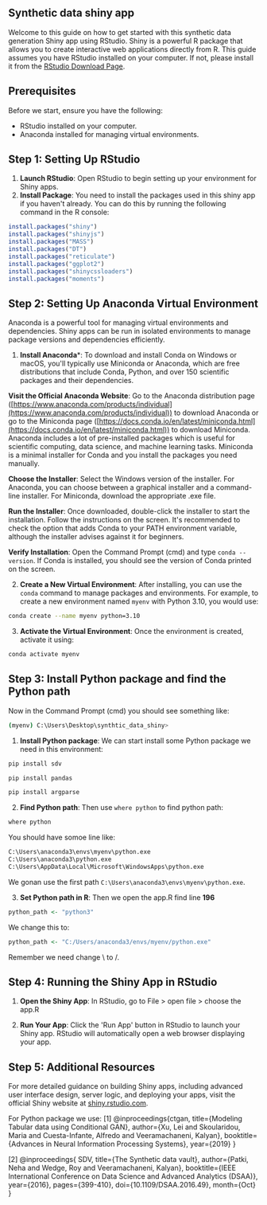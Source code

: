 ## Synthetic data shiny app

Welcome to this guide on how to get started with this synthetic data generation Shiny app using RStudio. Shiny is a powerful R package that allows you to create interactive web applications directly from R. This guide assumes you have RStudio installed on your computer. If not, please install it from the [RStudio Download Page](https://rstudio.com/products/rstudio/download/).

## Prerequisites

Before we start, ensure you have the following:

- RStudio installed on your computer.
- Anaconda installed for managing virtual environments.

## Step 1: Setting Up RStudio

1. **Launch RStudio**: Open RStudio to begin setting up your environment for Shiny apps.
2. **Install Package**: You need to install the packages used in this shiny app if you haven't already. You can do this by running the following command in the R console:

```R
install.packages("shiny")
install.packages("shinyjs")
install.packages("MASS")
install.packages("DT")
install.packages("reticulate")
install.packages("ggplot2")
install.packages("shinycssloaders")
install.packages("moments")
```

## Step 2: Setting Up Anaconda Virtual Environment

Anaconda is a powerful tool for managing virtual environments and dependencies. Shiny apps can be run in isolated environments to manage package versions and dependencies efficiently.

1. **Install Anaconda***: To download and install Conda on Windows or macOS, you'll typically use Miniconda or Anaconda, which are free distributions that include Conda, Python, and over 150 scientific packages and their dependencies.

**Visit the Official Anaconda Website**: Go to the Anaconda distribution page ([https://www.anaconda.com/products/individual](https://www.anaconda.com/products/individual)) to download Anaconda or go to the Miniconda page ([https://docs.conda.io/en/latest/miniconda.html](https://docs.conda.io/en/latest/miniconda.html)) to download Miniconda. Anaconda includes a lot of pre-installed packages which is useful for scientific computing, data science, and machine learning tasks. Miniconda is a minimal installer for Conda and you install the packages you need manually.

**Choose the Installer**: Select the Windows version of the installer. For Anaconda, you can choose between a graphical installer and a command-line installer. For Miniconda, download the appropriate .exe file.

**Run the Installer**: Once downloaded, double-click the installer to start the installation. Follow the instructions on the screen. It's recommended to check the option that adds Conda to your PATH environment variable, although the installer advises against it for beginners.

**Verify Installation**: Open the Command Prompt (cmd) and type `conda --version`. If Conda is installed, you should see the version of Conda printed on the screen.


2. **Create a New Virtual Environment**: After installing, you can use the `conda` command to manage packages and environments. For example, to create a new environment named `myenv` with Python 3.10, you would use:

```bash
conda create --name myenv python=3.10
```

3. **Activate the Virtual Environment**: Once the environment is created, activate it using:

```bash
conda activate myenv
```

## Step 3: Install Python package and find the Python path

Now in the Command Prompt (cmd) you should see something like:

```bash
(myenv) C:\Users\Desktop\synthtic_data_shiny>
```
1. **Install Python package**: We can start install some Python package we need in this environment:

```bash
pip install sdv
```

```bash
pip install pandas
```

```bash
pip install argparse
```

2. **Find Python path**: Then use `where python` to find python path:

```bash
where python
```
You should have somoe line like:

```bash
C:\Users\anaconda3\envs\myenv\python.exe
C:\Users\anaconda3\python.exe
C:\Users\AppData\Local\Microsoft\WindowsApps\python.exe
```
We gonan use the first path `C:\Users\anaconda3\envs\myenv\python.exe`.


3. **Set Python path in R**: Then we open the app.R find line **196**

```R
python_path <- "python3"
```

We change this to: 

```R
python_path <- "C:/Users/anaconda3/envs/myenv/python.exe" 
```

Remember we need change \ to /.

## Step 4: Running the Shiny App in RStudio

1. **Open the Shiny App**: In RStudio, go to File > open file > choose the app.R

2. **Run Your App**: Click the 'Run App' button in RStudio to launch your Shiny app. RStudio will automatically open a web browser displaying your app.

## Step 5: Additional Resources

For more detailed guidance on building Shiny apps, including advanced user interface design, server logic, and deploying your apps, visit the official Shiny website at [shiny.rstudio.com](https://shiny.rstudio.com).

For Python package we use:
[1] @inproceedings{ctgan,
  title={Modeling Tabular data using Conditional GAN},
  author={Xu, Lei and Skoularidou, Maria and Cuesta-Infante, Alfredo and Veeramachaneni, Kalyan},
  booktitle={Advances in Neural Information Processing Systems},
  year={2019}
}

[2] @inproceedings{
    SDV,
    title={The Synthetic data vault},
    author={Patki, Neha and Wedge, Roy and Veeramachaneni, Kalyan},
    booktitle={IEEE International Conference on Data Science and Advanced Analytics (DSAA)},
    year={2016},
    pages={399-410},
    doi={10.1109/DSAA.2016.49},
    month={Oct}
}
